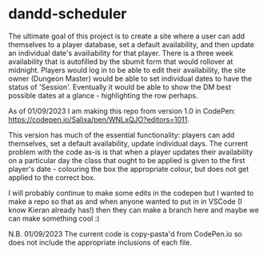 # dandd-scheduler
The ultimate goal of this project is to create a site where a user can add themselves to a player database, set a default availability, and then update an individual date's availiability for that player. There is a three week availability that is autofilled by the sbumit form that would rollover at midnight. Players would log in to be able to edit their availability, the site owner (Dungeon Master) would be able to set individual dates to have the status of 'Session'. Eventually it would be able to show the DM best possible dates at a glance - highlighting the row perhaps.

As of 01/09/2023 I am making this repo from version 1.0 in CodePen: https://codepen.io/Salixa/pen/WNLxQJO?editors=1011.

This version has much of the essential functionality: players can add themselves, set a default availability, update individual days. The current problem with the code as-is is that when a player updates their availability on a particular day the class that ought to be applied is given to the first player's date - colouring the box the appropriate colour, but does not get applied to the correct box.

I will probably continue to make some edits in the codepen but I wanted to make a repo so that as and when anyone wanted to put in in VSCode (I know Kieran already has!) then they can make a branch here and maybe we can make something cool :)

N.B. 01/09/2023 The current code is copy-pasta'd from CodePen.io so does not include the appropriate inclusions of each file.
